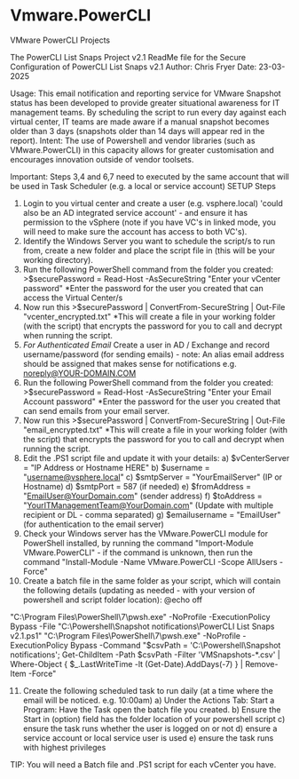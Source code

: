 # Vmware.PowerCLI
VMware PowerCLI Projects

The PowerCLI List Snaps Project v2.1
ReadMe file for the Secure Configuration of PowerCLI List Snaps v2.1
Author: Chris Fryer
Date: 23-03-2025

Usage: This email notification and reporting service for VMware Snapshot status has been developed to provide greater situational awareness for IT management teams. By scheduling the script to run every day against each virtual center, IT teams are made aware if a manual snapshot becomes older than 3 days (snapshots older than 14 days will appear red in the report).
Intent: The use of Powershell and vendor libraries (such as VMware.PowerCLI) in this capacity allows for greater customisation and encourages innovation outside of vendor toolsets.


Important: Steps 3,4 and 6,7 need to executed by the same account that will be used in Task Scheduler (e.g. a local or service account)
SETUP Steps
1. Login to you virtual center and create a user (e.g. vsphere.local) 'could also be an AD integrated service account' - and ensure it has permission to the vSphere (note if you have VC's in linked mode, you will need to make sure the account has access to both VC's).
2. Identify the Windows Server you want to schedule the script/s to run from, create a new folder and place the script file in (this will be your working directory).
3. Run the following PowerShell command from the folder you created: >$securePassword = Read-Host -AsSecureString "Enter your vCenter password"
*Enter the password for the user you created that can access the Virtual Center/s
4. Now run this >$securePassword | ConvertFrom-SecureString | Out-File "vcenter_encrypted.txt"
*This will create a file in your working folder (with the script) that encrypts the password for you to call and decrypt when running the script.
5. *For Authenticated Email* Create a user in AD / Exchange and record username/password (for sending emails) - note: An alias email address should be assigned that makes sense for notifications e.g. noreply@YOUR-DOMAIN.COM
6. Run the following PowerShell command from the folder you created: >$securePassword = Read-Host -AsSecureString "Enter your Email Account password"
*Enter the password for the user you created that can send emails from your email server.
7. Now run this >$securePassword | ConvertFrom-SecureString | Out-File "email_encrypted.txt"
*This will create a file in your working folder (with the script) that encrypts the password for you to call and decrypt when running the script.
8. Edit the .PS1 script file and update it with your details:
	a)  $vCenterServer = "IP Address or Hostname HERE"
	b)  $username = "username@vsphere.local"
	c)  $smtpServer = "YourEmailServer" (IP or Hostname)
	d)  $smtpPort = 587 (if needed)
	e)  $fromAddress = "EmailUser@YourDomain.com" (sender address)
	f)  $toAddress = "YourITManagementTeam@YourDomain.com" (Update with multiple recipient or DL - comma separated)
	g)  $emailusername = "EmailUser" (for authentication to the email server)
9. Check your Windows server has the VMware.PowerCLI module for PowerShell installed, by running the command "Import-Module VMware.PowerCLI" - if the command is unknown, then run the command "Install-Module -Name VMware.PowerCLI -Scope AllUsers -Force"
10. Create a batch file in the same folder as your script, which will contain the following details (updating as needed - with your version of powershell and script folder location):
@echo off

"C:\Program Files\PowerShell\7\pwsh.exe" -NoProfile -ExecutionPolicy Bypass -File "C:\Powershell\Snapshot notifications\PowerCLI List Snaps v2.1.ps1"
"C:\Program Files\PowerShell\7\pwsh.exe" -NoProfile -ExecutionPolicy Bypass -Command "$csvPath = 'C:\Powershell\Snapshot notifications'; Get-ChildItem -Path $csvPath -Filter 'VMSnapshots-*.csv' | Where-Object { $_.LastWriteTime -lt (Get-Date).AddDays(-7) } | Remove-Item -Force"

11. Create the following scheduled task to run daily (at a time where the email will be noticed. e.g. 10:00am)
	a) Under the Actions Tab: Start a Program: Have the Task open the batch file you created.
	b) Ensure the Start in (option) field has the folder location of your powershell script 
	c) ensure the task runs whether the user is logged on or not
	d) ensure a service account or local service user is used
	e) ensure the task runs with highest privileges

TIP: You will need a Batch file and .PS1 script for each vCenter you have.
